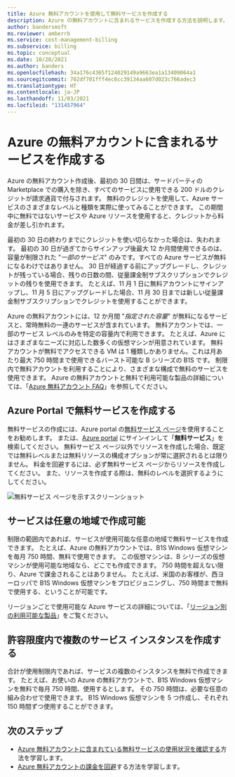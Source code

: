 ```yaml
---
title: Azure 無料アカウントを使用して無料サービスを作成する
description: Azure の無料アカウントに含まれるサービスを作成する方法を説明します。 これらのサービスは、利用可能な任意のリージョンで作成できます。
author: bandersmsft
ms.reviewer: amberrb
ms.service: cost-management-billing
ms.subservice: billing
ms.topic: conceptual
ms.date: 10/28/2021
ms.author: banders
ms.openlocfilehash: 34a176c4365f124029149a9663ea1a13409064a1
ms.sourcegitcommit: 702df701fff4ec6cc39134aa607d023c766adec3
ms.translationtype: HT
ms.contentlocale: ja-JP
ms.lasthandoff: 11/03/2021
ms.locfileid: "131457964"
---
```

# <a name="create-services-included-with-azure-free-account"></a>Azure の無料アカウントに含まれるサービスを作成する

Azure の無料アカウント作成後、最初の 30 日間は、サードパーティの Marketplace での購入を除き、すべてのサービスに使用できる 200 ドルのクレジットが請求通貨で付与されます。 無料のクレジットを使用して、Azure サービスのさまざまなレベルと種類を実際に使ってみることができます。 この期間中に無料ではないサービスや Azure リソースを使用すると、クレジットから料金が差し引かれます。

最初の 30 日の終わりまでにクレジットを使い切らなかった場合は、失われます。 最初の 30 日が過ぎてからサインアップ後最大 12 か月間使用できるのは、容量が制限された "*一部のサービス*" のみです。すべての Azure サービスが無料になるわけではありません。 30 日が経過する前にアップグレードし、クレジットが残っている場合、残りの日数の間、従量課金制サブスクリプションでクレジットの残りを使用できます。 たとえば、11 月 1 日に無料アカウントにサインアップし、11 月 5 日にアップグレードした場合、11 月 30 日までは新しい従量課金制サブスクリプションでクレジットを使用することができます。 

Azure の無料アカウントには、12 か月間 "*指定された容量*" が無料になるサービスと、常時無料の一連のサービスが含まれています。 無料アカウントでは、一部のサービス レベルのみを特定の容量内で利用できます。 たとえば、Azure にはさまざまなニーズに対応した数多くの仮想マシンが用意されています。 無料アカウントが無料でアクセスできる VM は 1 種類しかありません。これは月あたり最大 750 時間まで使用できるバースト可能な B シリーズの B1S です。 制限内で無料アカウントを利用することにより、さまざまな構成で無料のサービスを使用できます。 Azure の無料アカウントと無料で利用可能な製品の詳細については、「[Azure 無料アカウント FAQ](https://azure.microsoft.com/free/free-account-faq/)」を参照してください。

## <a name="create-free-services-in-the-azure-portal"></a>Azure Portal で無料サービスを作成する

無料サービスの作成には、Azure portal の[無料サービス ページ](https://go.microsoft.com/fwlink/?linkid=859151)を使用することをお勧めします。 または、[Azure portal](https://portal.azure.com) にサインインして「**無料サービス**」を検索してください。 無料サービス ページ以外でリソースを作成した場合、既定では無料レベルまたは無料リソースの構成オプションが常に選択されるとは限りません。 料金を回避するには、必ず無料サービス ページからリソースを作成してください。 また、リソースを作成する際は、無料のレベルを選択するようにしてください。

![無料サービス ページを示すスクリーンショット](./media/create-free-services/billing-freeservices-grid.png)

## <a name="services-can-be-created-in-any-region"></a>サービスは任意の地域で作成可能

制限の範囲内であれば、サービスが使用可能な任意の地域で無料サービスを作成できます。 たとえば、Azure の無料アカウントでは、B1S Windows 仮想マシンを毎月 750 時間、無料で使用できます。 この仮想マシンは、B シリーズの仮想マシンが使用可能な地域なら、どこでも作成できます。 750 時間を超えない限り、Azure で課金されることはありません。 たとえば、米国のお客様が、西ヨーロッパで B1S Windows 仮想マシンをプロビジョニングし、750 時間まで無料で使用する、ということが可能です。

リージョンごとで使用可能な Azure サービスの詳細については、「[リージョン別の利用可能な製品](https://azure.microsoft.com/regions/services/)」をご覧ください。

## <a name="create-multiple-service-instances-in-allowed-limits"></a>許容限度内で複数のサービス インスタンスを作成する

合計が使用制限内であれば、サービスの複数のインスタンスを無料で作成できます。 たとえば、お使いの Azure の無料アカウントで、B1S Windows 仮想マシンを無料で毎月 750 時間、使用するとします。 その 750 時間は、必要な任意の組み合わせで使用できます。 B1S Windows 仮想マシンを 5 つ作成し、それぞれ 150 時間ずつ使用することができます。

## <a name="next-steps"></a>次のステップ

- [Azure 無料アカウントに含まれている無料サービスの使用状況を確認する](check-free-service-usage.md)方法を学習します。
- [Azure 無料アカウントの課金を回避](avoid-charges-free-account.md)する方法を学習します。
